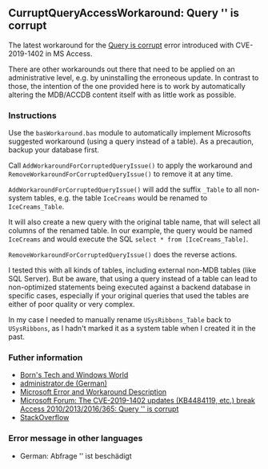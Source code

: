 ## CurruptQueryAccessWorkaround: Query '' is corrupt

The latest workaround for the [Query is corrupt](https://support.office.com/en-us/article/access-error-query-is-corrupt-fad205a5-9fd4-49f1-be83-f21636caedec) error introduced with CVE-2019-1402 in MS Access.

There are other workarounds out there that need to be applied on an administrative level, e.g. by uninstalling the erroneous update. In contrast to those, the intention of the one provided here is to work by automatically altering the MDB/ACCDB content itself with as little work as possible.

### Instructions

Use the `basWorkaround.bas` module to automatically implement Microsofts suggested workaround (using a query instead of a table). As a precaution, backup your database first.

Call `AddWorkaroundForCorruptedQueryIssue()` to apply the workaround and `RemoveWorkaroundForCorruptedQueryIssue()` to remove it at any time.

`AddWorkaroundForCorruptedQueryIssue()` will add the suffix `_Table` to all non-system tables, e.g. the table `IceCreams` would be renamed to `IceCreams_Table`.

It will also create a new query with the original table name, that will select all columns of the renamed table. In our example, the query would be named `IceCreams` and would execute the SQL `select * from [IceCreams_Table]`.

`RemoveWorkaroundForCorruptedQueryIssue()` does the reverse actions.

I tested this with all kinds of tables, including external non-MDB tables (like SQL Server). But be aware, that using a query instead of a table can lead to non-optimized statements being executed against a backend database in specific cases, especially if your original queries that used the tables are either of poor quality or very complex.

In my case I needed to manually rename `USysRibbons_Table` back to `USysRibbons`, as I hadn't marked it as a system table when I created it in the past.

### Futher information

- [Born's Tech and Windows World](https://borncity.com/win/2019/11/13/office-november-2019-updates-are-causing-access-error-3340/?unapproved=6359&moderation-hash=597d97fc3d9abf61a4a8c4940f25bbc1#comment-6359)
- [administrator.de (German)](https://administrator.de/content/detail.php?id=514571&token=511#comment-1405456)
- [Microsoft Error and Workaround Description](https://support.office.com/en-us/article/access-error-query-is-corrupt-fad205a5-9fd4-49f1-be83-f21636caedec)
- [Microsoft Forum: The CVE-2019-1402 updates (KB4484119, etc.) break Access 2010/2013/2016/365: Query '' is corrupt](https://social.msdn.microsoft.com/Forums/office/en-US/7e7f24cc-f1f3-43f8-a9a2-45b77812b211/the-cve20191402-updates-kb4484119-etc-break-access-201020132016365-query-is-corrupt?forum=accessdev)
- [StackOverflow](https://stackoverflow.com/questions/58832269/getting-error-3340-query-is-corrupt-while-executing-queries-docmd-runsql)

### Error message in other languages

- German: Abfrage '' ist beschädigt
